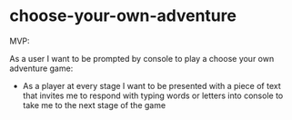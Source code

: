 # choose-your-own-adventure

MVP:

As a user I want to be prompted by console to play a choose your own adventure game:

- As a player at every stage I want to be presented with a piece of text that invites me to respond with typing words or letters into console to take me to the next stage of the game
